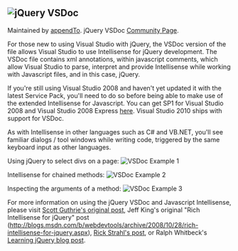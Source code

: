 ![jQuery VSDoc](http://pub.a2cdn.net/jquery-vsdoc/img/jquery-vsdoc.png)
---

Maintained by [appendTo](http://appendto.com).
jQuery VSDoc [Community Page](http://appendto.com/community/jquery-vsdoc).

For those new to using Visual Studio with jQuery, the VSDoc version of the file allows Visual Studio to use Intellisense for jQuery development. The VSDoc file contains xml annotations, within javascript comments, which allow Visual Studio to parse, interpret and provide Intellisense while working with Javascript files, and in this case, jQuery.

If you're still using Visual Studio 2008 and haven't yet updated it with the latest Service Pack, you'll need to do so before being able to make use of the extended Intellisense for Javascript. You can get SP1 for Visual Studio 2008 and Visual Studio 2008 Express [here](http://msdn.microsoft.com/en-us/vstudio/cc533448.aspx). Visual Studio 2010 ships with support for VSDoc.

As with Intellisense in other languages such as C# and VB.NET, you'll see familiar dialogs / tool windows while writing code, triggered by the same keyboard input as other languages.

Using jQuery to select divs on a page:
![VSDoc Example 1](http://pub.a2cdn.net/jquery-vsdoc/img/vsdoc-1.png "VSDoc Example 1")

Intellisense for chained methods:
![VSDoc Example 2](http://pub.a2cdn.net/jquery-vsdoc/img/vsdoc-2.png "VSDoc Example 2")

Inspecting the arguments of a method:
![VSDoc Example 3](http://pub.a2cdn.net/jquery-vsdoc/img/vsdoc-3.png "VSDoc Example 3")

For more information on using the jQuery VSDoc and Javascript Intellisense, please visit [Scott Guthrie's original post](http://weblogs.asp.net/scottgu/archive/2008/11/21/jquery-intellisense-in-vs-2008.aspx), Jeff King's original "Rich Intellisense for jQuery" post (http://blogs.msdn.com/b/webdevtools/archive/2008/10/28/rich-intellisense-for-jquery.aspx), [Rick Strahl's post](http://www.west-wind.com/Weblog/posts/536756.aspx), or Ralph Whitbeck's [Learning jQuery blog post](http://www.learningjquery.com/2009/07/setting-up-visual-studio-intellisense-for-jquery).